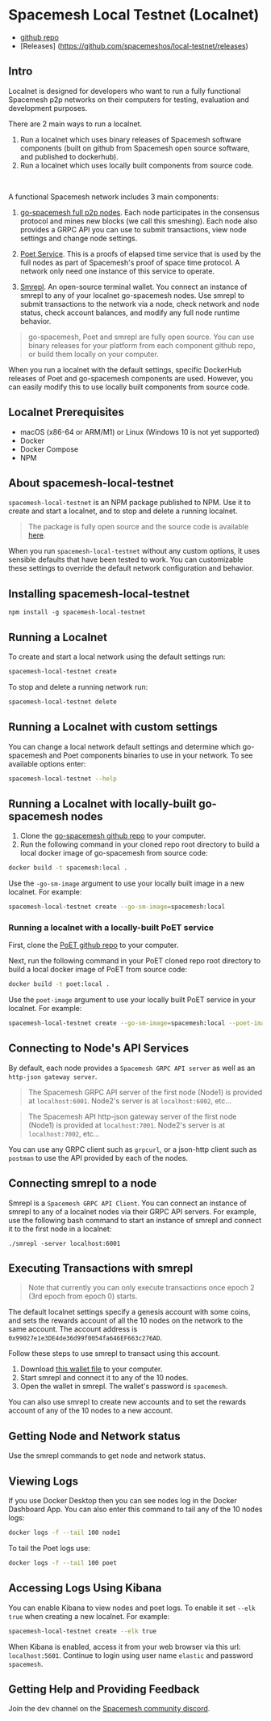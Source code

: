# Spacemesh Local Testnet (Localnet)

- [github repo](https://github.com/spacemeshos/local-testnet)
- [Releases] (https://github.com/spacemeshos/local-testnet/releases)

## Intro
Localnet is designed for developers who want to run a fully functional Spacemesh p2p networks on their computers for testing, evaluation and development purposes.

There are 2 main ways to run a localnet.
1. Run a localnet which uses binary releases of Spacemesh software components (built on github from Spacemesh open source software, and published to dockerhub).
2. Run a localnet which uses locally built components from source code.

<br/>

A functional Spacemesh network includes 3 main components:
1. [go-spacemesh full p2p nodes](https://github.com/spacemeshos/go-spacemesh). Each node participates in the consensus protocol and mines new blocks (we call this smeshing). Each node also provides a GRPC API you can use to submit transactions, view node settings and change node settings.
1. [Poet Service](https://github.com/spacemeshos/poet). This is a proofs of elapsed time service that is used by the full nodes as part of Spacemesh's proof of space time protocol. A network only need one instance of this service to operate.

1. [Smrepl](https://github.com/spacemeshos/smrepl). An open-source terminal wallet. You connect an instance of smrepl to any of your localnet go-spacemesh nodes. Use smrepl to submit transactions to the network via a node, check network and node status, check account balances, and modify any full node runtime behavior.

> go-spacemesh, Poet and smrepl are fully open source. You can use binary releases for your platform from each component github repo, or build them locally on your computer.

When you run a localnet with the default settings, specific DockerHub releases of Poet and go-spacemesh components are used. However, you can easily modify this to use locally built components from source code.

## Localnet Prerequisites

- macOS (x86-64 or ARM/M1) or Linux (Windows 10 is not yet supported)
- Docker
- Docker Compose
- NPM

## About spacemesh-local-testnet

`spacemesh-local-testnet` is an NPM package published to NPM. Use it to create and start a localnet, and to stop and delete a running localnet.

> The package is fully open source and the source code is available [here](https://github.com/spacemeshos/local-testnet).

When you run `spacemesh-local-testnet` without any custom options, it uses sensible defaults that have been tested to work. You can customizable these settings to override the default network configuration and behavior.

## Installing spacemesh-local-testnet

```
npm install -g spacemesh-local-testnet
```

## Running a Localnet

To create and start a local network using the default settings run:

```bash
spacemesh-local-testnet create
```

To stop and delete a running network run:

```bash
spacemesh-local-testnet delete
```

## Running a Localnet with custom settings

You can change a local network default settings and determine which go-spacemesh and Poet components binaries to use in your network. To see available options enter:

```bash
spacemesh-local-testnet --help
```

## Running a Localnet with locally-built go-spacemesh nodes

1. Clone the [go-spacemesh github repo](https://github.com/spacemeshos/go-spacemesh) to your computer.
2. Run the following command in your cloned repo root directory to build a local docker image of go-spacemesh from source code:

```bash
docker build -t spacemesh:local .
```

Use the `-go-sm-image` argument to use your locally built image in a new localnet. For example:

```bash
spacemesh-local-testnet create --go-sm-image=spacemesh:local
```

### Running a localnet with a locally-built PoET service

First, clone the [PoET github repo](https://github.com/spacemeshos/poet) to your computer.

Next, run the following command in your PoET cloned repo root directory to build a local docker image of PoET from source code:

```bash
docker build -t poet:local .
```

Use the `poet-image` argument to use your locally built PoET service in your localnet. For example:

```bash
spacemesh-local-testnet create --go-sm-image=spacemesh:local --poet-image=poet:local
```


## Connecting to Node's API Services

By default, each node provides a `Spacemesh GRPC API server` as well as an `http-json gateway server`.

> The Spacemesh GRPC API server of the first node (Node1) is provided at `localhost:6001`. Node2's server is at `localhost:6002`, etc...

> The Spacemesh API http-json gateway server of the first node (Node1) is provided at `localhost:7001`. Node2's server is at `localhost:7002`, etc...

You can use any GRPC client such as `grpcurl`, or a json-http client such as `postman` to use the API provided by each of the nodes.

## Connecting smrepl to a node

Smrepl is a `Spacemesh GRPC API Client`. You can connect an instance of smrepl to any of a localnet nodes via their GRPC API servers.
For example, use the following bash command to start an instance of smrepl and connect it to the first node in a localnet:

```
./smrepl -server localhost:6001
```

## Executing Transactions with smrepl

> Note that currently you can only execute transactions once epoch 2 (3rd epoch from epoch 0) starts.

The default localnet settings specify a genesis account with some coins, and sets the rewards account of all the 10 nodes on the network to the same account. The account address is `0x99027e1e3DE4de36d99f0054fa646EF663c276AD`.

Follow these steps to use smrepl to transact using this account.

1. Download [this wallet file](https://raw.githubusercontent.com/spacemeshos/local-testnet/master/cli-wallet.json) to your computer.
1. Start smrepl and connect it to any of the 10 nodes.
1. Open the wallet in smrepl. The wallet's password is `spacemesh`.

You can also use smrepl to create new accounts and to set the rewards account of any of the 10 nodes to a new account.

## Getting Node and Network status
Use the smrepl commands to get node and network status.

## Viewing Logs

If you use Docker Desktop then you can see nodes log in the Docker Dashboard App. You can also enter this command to tail any of the 10 nodes logs:

```bash
docker logs -f --tail 100 node1
```

To tail the Poet logs use:
```bash
docker logs -f --tail 100 poet
```

## Accessing Logs Using Kibana
You can enable Kibana to view nodes and poet logs.
To enable it set `--elk true` when creating a new localnet. For example:

```bash
spacemesh-local-testnet create --elk true
```

When Kibana is enabled, access it from your web browser via this url: `localhost:5601`. Continue to login using user name `elastic` and password `spacemesh`.


## Getting Help and Providing Feedback
Join the dev channel on the [Spacemesh community discord](https://chat.spacemesh.io/).
